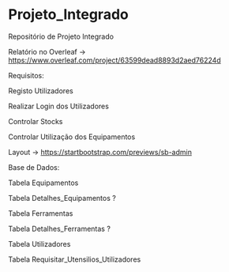 # Projeto_Integrado
Repositório de Projeto Integrado

Relatório no Overleaf -> https://www.overleaf.com/project/63599dead8893d2aed76224d

Requisitos:

  Registo Utilizadores
  
  Realizar Login dos Utilizadores

  Controlar Stocks
  
  Controlar Utilização dos Equipamentos

Layout -> https://startbootstrap.com/previews/sb-admin

Base de Dados:

  Tabela Equipamentos
  
  Tabela Detalhes_Equipamentos ?
  
  Tabela Ferramentas
  
  Tabela Detalhes_Ferramentas ?
  
  Tabela Utilizadores
  
  Tabela Requisitar_Utensilios_Utilizadores
